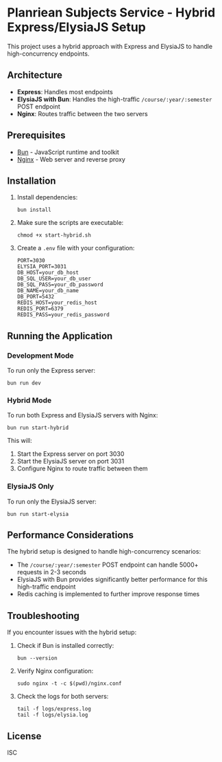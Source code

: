 # Planriean Subjects Service - Hybrid Express/ElysiaJS Setup

This project uses a hybrid approach with Express and ElysiaJS to handle high-concurrency endpoints.

## Architecture

- **Express**: Handles most endpoints
- **ElysiaJS with Bun**: Handles the high-traffic `/course/:year/:semester` POST endpoint
- **Nginx**: Routes traffic between the two servers

## Prerequisites

- [Bun](https://bun.sh/) - JavaScript runtime and toolkit
- [Nginx](https://nginx.org/) - Web server and reverse proxy

## Installation

1. Install dependencies:
   ```
   bun install
   ```

2. Make sure the scripts are executable:
   ```
   chmod +x start-hybrid.sh
   ```

3. Create a `.env` file with your configuration:
   ```
   PORT=3030
   ELYSIA_PORT=3031
   DB_HOST=your_db_host
   DB_SQL_USER=your_db_user
   DB_SQL_PASS=your_db_password
   DB_NAME=your_db_name
   DB_PORT=5432
   REDIS_HOST=your_redis_host
   REDIS_PORT=6379
   REDIS_PASS=your_redis_password
   ```

## Running the Application

### Development Mode

To run only the Express server:
```
bun run dev
```

### Hybrid Mode

To run both Express and ElysiaJS servers with Nginx:
```
bun run start-hybrid
```

This will:
1. Start the Express server on port 3030
2. Start the ElysiaJS server on port 3031
3. Configure Nginx to route traffic between them

### ElysiaJS Only

To run only the ElysiaJS server:
```
bun run start-elysia
```

## Performance Considerations

The hybrid setup is designed to handle high-concurrency scenarios:

- The `/course/:year/:semester` POST endpoint can handle 5000+ requests in 2-3 seconds
- ElysiaJS with Bun provides significantly better performance for this high-traffic endpoint
- Redis caching is implemented to further improve response times

## Troubleshooting

If you encounter issues with the hybrid setup:

1. Check if Bun is installed correctly:
   ```
   bun --version
   ```

2. Verify Nginx configuration:
   ```
   sudo nginx -t -c $(pwd)/nginx.conf
   ```

3. Check the logs for both servers:
   ```
   tail -f logs/express.log
   tail -f logs/elysia.log
   ```

## License

ISC
